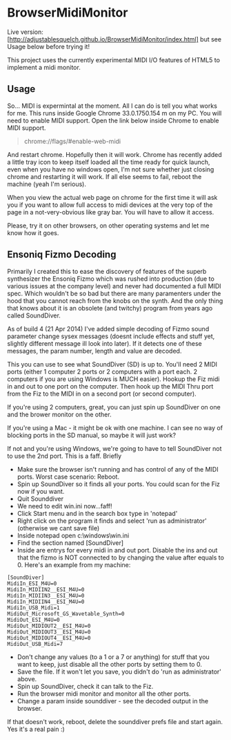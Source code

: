 BrowserMidiMonitor
==================
Live version: [http://adjustablesquelch.github.io/BrowserMidiMonitor/index.html] but see Usage below before trying it!

This project uses the currently experimental MIDI I/O features of HTML5 to implement a midi monitor.

Usage
-----
So... MIDI is expermintal at the moment. All I can do is tell you what works for me. This runs inside Google Chrome 33.0.1750.154 m on my PC. You will need to enable MIDI support. Open the link below inside Chrome to enable MIDI support.

>chrome://flags/#enable-web-midi

And restart chrome. Hopefully then it will work. Chrome has recently added a little tray icon to keep itself loaded all the time ready for quick launch, even when you have no windows open, I'm not sure whether just closing chrome and restarting it will work. If all else seems to fail, reboot the machine (yeah I'm serious).

When you view the actual web page on chrome for the first time it will ask you if you want to allow full access to midi devices at the very top of the page in a not-very-obvious like gray bar. You will have to allow it access.

Please, try it on other browsers, on other operating systems and let me know how it goes.

Ensoniq Fizmo Decoding
----------------------
Primarily I created this to ease the discovery of features of the superb synthesizer the Ensoniq Fizmo which was rushed into production (due to various issues at the company level) and never had documented a full MIDI spec. Which wouldn't be so bad but there are many paramenters under the hood that you cannot reach from the knobs on the synth. And the only thing that knows about it is an obsolete (and twitchy) program from years ago called SoundDiver.

As of build 4 (21 Apr 2014) I've added simple decoding of Fizmo sound parameter change sysex messages (doesnt include effects and stuff yet, slightly different message ill look into later). If it detects one of these messages, the param number, length and value are decoded. 

This you can use to see what SoundDiver (SD) is up to. You'll need 2 MIDI ports (either 1 computer 2 ports or 2 computers with a port each. 2 computers if you are using Windows is MUCH easier). Hookup the Fiz midi in and out to one port on the computer. Then hook up the MIDI Thru port from the Fiz to the MIDI in on a second port (or second computer).

If you're using 2 computers, great, you can just spin up SoundDiver on one and the brower monitor on the other.

If you're using a Mac - it might be ok with one machine. I can see no way of blocking ports in the SD manual, so maybe it will just work?

If not and you're using Windows, we're going to have to tell SoundDiver not to use the 2nd port. This is a faff. Briefly 
+ Make sure the browser isn't running and has control of any of the MIDI ports. Worst case scenario: Reboot.
+ Spin up SoundDiver so it finds all your ports. You could scan for the Fiz now if you want.
+ Quit Sounddiver
+ We need to edit win.ini now...faff!
+ Click Start menu and in the search box type in 'notepad'
+ Right click on the program it finds and select 'run as administrator' (otherwise we cant save file)
+ Inside notepad open c:\windows\win.ini
+ Find the section named [SoundDiver]
+ Inside are entrys for every midi in and out port. Disable the ins and out that the fizmo is NOT connected to by changing the value after equals to 0. Here's an example from my machine:
```
[SoundDiver]
MidiIn_ESI_M4U=0
MidiIn_MIDIIN2__ESI_M4U=0
MidiIn_MIDIIN3__ESI_M4U=0
MidiIn_MIDIIN4__ESI_M4U=0
MidiIn_USB_Midi=1
MidiOut_Microsoft_GS_Wavetable_Synth=0
MidiOut_ESI_M4U=0
MidiOut_MIDIOUT2__ESI_M4U=0
MidiOut_MIDIOUT3__ESI_M4U=0
MidiOut_MIDIOUT4__ESI_M4U=0
MidiOut_USB_Midi=7
```
+ Don't change any values (to a 1 or a 7 or anything) for stuff that you want to keep, just disable all the other ports by setting them to 0.
+ Save the file. If it won't let you save, you didn't do 'run as administrator' above.
+ Spin up SoundDiver, check it can talk to the Fiz.
+ Run the browser midi monitor and monitor all the other ports.
+ Change a param inside sounddiver - see the decoded output in the browser.

If that doesn't work, reboot, delete the sounddiver prefs file and start again. Yes it's a real pain :)


